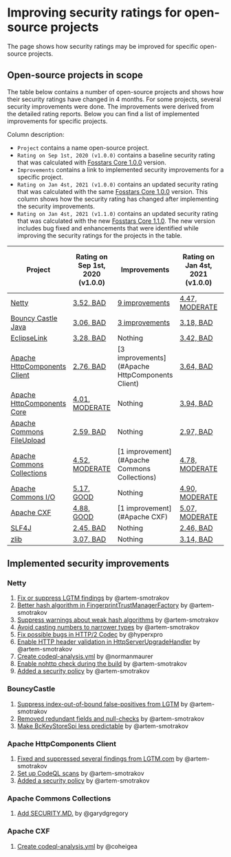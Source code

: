 # Improving security ratings for open-source projects

The page shows how security ratings may be improved for specific open-source projects.

## Open-source projects in scope

The table below contains a number of open-source projects
and shows how their security ratings have changed in 4 months.
For some projects, several security improvements were done.
The improvements were derived from the detailed rating reports.
Below you can find a list of implemented improvements for specific projects.

Column description:

*  `Project` contains a name open-source project.
*  `Rating on Sep 1st, 2020 (v1.0.0)` contains a baseline security rating that was calculated
   with [Fosstars Core 1.0.0](https://github.com/SAP/fosstars-rating-core/releases/tag/v1.0.0) version.
*  `Improvements` contains a link to implemented security improvements for a specific project.
*  `Rating on Jan 4st, 2021 (v1.0.0)` contains an updated security rating that was calculated
   with the same [Fosstars Core 1.0.0](https://github.com/SAP/fosstars-rating-core/releases/tag/v1.0.0) version.
   This column shows how the security rating has changed after implementing the security improvements.
*  `Rating on Jan 4st, 2021 (v1.1.0)` contains an updated security rating that was calculated
   with the new [Fosstars Core 1.1.0](https://github.com/SAP/fosstars-rating-core/releases/tag/v1.1.0).
   The new version includes bug fixed and enhancements that were identified while improving
   the security ratings for the projects in the table.

| Project | Rating on Sep 1st, 2020 (v1.0.0) | Improvements | Rating on Jan 4st, 2021 (v1.0.0) | Rating on Jan 4st, 2021 (v1.1.0) |
|---|---|---|---|---|
| [Netty](https://github.com/netty/netty) | [3.52, BAD](report_Sep_1st_2020_v1_0_0/netty/netty.md) | [9 improvements](#Netty) | [4.47, MODERATE](report_Jan_4th_2021_v1_0_0/netty/netty.md) | [TBD](report_Jan_4th_2021_v1_1_0/netty/netty.md) |
| [Bouncy Castle Java](https://github.com/bcgit/bc-java) | [3.06, BAD](report_Sep_1st_2020_v1_0_0/bcgit/bc-java.md) | [3 improvements](#BouncyCastle) | [3.18, BAD](report_Jan_4th_2021_v1_0_0/bcgit/bc-java.md) | [TBD](report_Jan_4th_2021_v1_1_0/bcgit/bc-java.md) |
| [EclipseLink](https://github.com/eclipse-ee4j/eclipselink) | [3.28, BAD](report_Sep_1st_2020_v1_0_0/eclipse-ee4j/eclipselink.md) | Nothing | [3.42, BAD](report_Jan_4th_2021_v1_0_0/eclipse-ee4j/eclipselink.md) | [TBD](report_Jan_4th_2021_v1_1_0/eclipse-ee4j/eclipselink.md) |
| [Apache HttpComponents Client](https://github.com/apache/httpcomponents-client) | [2.76, BAD](report_Sep_1st_2020_v1_0_0/apache/httpcomponents-client.md) | [3 improvements](#Apache HttpComponents Client) | [3.64, BAD](report_Jan_4th_2021_v1_0_0/apache/httpcomponents-client.md) | [TBD](report_Jan_4th_2021_v1_1_0/apache/httpcomponents-client.md) |
| [Apache HttpComponents Core](https://github.com/apache/httpcomponents-core) | [4.01, MODERATE](report_Sep_1st_2020_v1_0_0/apache/httpcomponents-core.md) | Nothing | [3.94, BAD](report_Jan_4th_2021_v1_0_0/apache/httpcomponents-core.md) | [TBD](report_Jan_4th_2021_v1_1_0/apache/httpcomponents-core.md) |
| [Apache Commons FileUpload](https://github.com/apache/commons-fileupload) | [2.59, BAD](report_Sep_1st_2020_v1_0_0/apache/commons-fileupload.md) | Nothing | [2.97, BAD](report_Jan_4th_2021_v1_0_0/apache/commons-fileupload.md) | [TBD](report_Jan_4th_2021_v1_1_0/apache/commons-fileupload.md) |
| [Apache Commons Collections](https://github.com/apache/commons-collections) | [4.52, MODERATE](report_Sep_1st_2020_v1_0_0/apache/commons-collections.md) | [1 improvement](#Apache Commons Collections) | [4.78, MODERATE](report_Jan_4th_2021_v1_0_0/apache/commons-collections.md) | [TBD](report_Jan_4th_2021_v1_1_0/apache/commons-collections.md) |
| [Apache Commons I/O](https://github.com/apache/commons-io) | [5.17, GOOD](report_Sep_1st_2020_v1_0_0/apache/commons-io.md) | Nothing | [4.90, MODERATE](report_Jan_4th_2021_v1_0_0/apache/commons-io.md) | [TBD](report_Jan_4th_2021_v1_1_0/apache/commons-io.md) |
| [Apache CXF](https://github.com/apache/cxf) | [4.88, GOOD](report_Sep_1st_2020_v1_0_0/apache/cxf.md) | [1 improvement](#Apache CXF) | [5.07, MODERATE](report_Jan_4th_2021_v1_0_0/apache/cxf.md) | [TBD](report_Jan_4th_2021_v1_1_0/apache/cxf.md) |
| [SLF4J](https://github.com/qos-ch/slf4j) | [2.45, BAD](report_Sep_1st_2020_v1_0_0/qos-ch/slf4j.md) | Nothing | [2.46, BAD](report_Jan_4th_2021_v1_0_0/qos-ch/slf4j.md) | [TBD](report_Jan_4th_2021_v1_1_0/qos-ch/slf4j.md) |
| [zlib](https://github.com/madler/zlib) | [3.07, BAD](report_Sep_1st_2020_v1_0_0/madler/zlib.md) | Nothing | [3.14, BAD](report_Jan_4th_2021_v1_0_0/madler/zlib.md) | [TBD](report_Jan_4th_2021_v1_1_0/madler/zlib.md) |

## Implemented security improvements

### Netty

1.  [Fix or suppress LGTM findings](https://github.com/netty/netty/pull/10689) by @artem-smotrakov
1.  [Better hash algorithm in FingerprintTrustManagerFactory](https://github.com/netty/netty/pull/10683) by @artem-smotrakov
1.  [Suppress warnings about weak hash algorithms](https://github.com/netty/netty/pull/10647) by @artem-smotrakov
1.  [Avoid casting numbers to narrower types](https://github.com/netty/netty/pull/10645) by @artem-smotrakov
1.  [Fix possible bugs in HTTP/2 Codec](https://github.com/netty/netty/pull/10640) by @hyperxpro
1.  [Enable HTTP header validation in HttpServerUpgradeHandler](https://github.com/netty/netty/pull/10643) by @artem-smotrakov
1.  [Create codeql-analysis.yml](https://github.com/netty/netty/pull/10696) by @normanmaurer
1.  [Enable nohttp check during the build](https://github.com/netty/netty/pull/10708) by @artem-smotrakov
1.  [Added a security policy](https://github.com/netty/netty/pull/10692) by @artem-smotrakov

### BouncyCastle

1.  [Suppress index-out-of-bound false-positives from LGTM](https://github.com/bcgit/bc-java/pull/814) by @artem-smotrakov
1.  [Removed redundant fields and null-checks](https://github.com/bcgit/bc-java/pull/810) by @artem-smotrakov
1.  [Make BcKeyStoreSpi less predictable](https://github.com/bcgit/bc-java/pull/809) by @artem-smotrakov
    
### Apache HttpComponents Client

1.  [Fixed and suppressed several findings from LGTM.com](https://github.com/apache/httpcomponents-client/pull/262) by @artem-smotrakov
1.  [Set up CodeQL scans](https://github.com/apache/httpcomponents-client/pull/264) by @artem-smotrakov
1.  [Added a security policy](https://github.com/apache/httpcomponents-client/pull/263) by @artem-smotrakov
    
### Apache Commons Collections

1.  [Add SECURITY.MD.](https://github.com/apache/commons-collections/commit/f51e6c61ed591b85525a2a10adef1fba834d5007) by @garydgregory
    
### Apache CXF

1.  [Create codeql-analysis.yml](https://github.com/apache/cxf/commit/a4b4085f1c019302b1f1124a60dc1d5af1ce7085) by @coheigea

